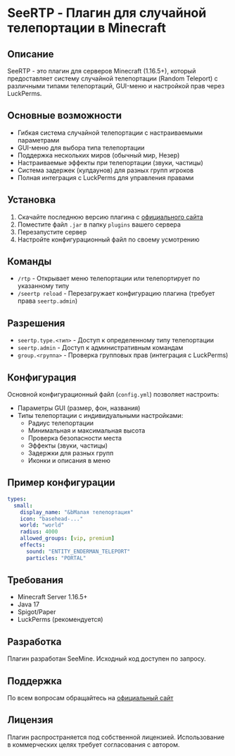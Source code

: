 # SeeRTP - Плагин для случайной телепортации в Minecraft

## Описание
SeeRTP - это плагин для серверов Minecraft (1.16.5+), который предоставляет систему случайной телепортации (Random Teleport) с различными типами телепортаций, GUI-меню и настройкой прав через LuckPerms.

## Основные возможности
- Гибкая система случайной телепортации с настраиваемыми параметрами
- GUI-меню для выбора типа телепортации
- Поддержка нескольких миров (обычный мир, Незер)
- Настраиваемые эффекты при телепортации (звуки, частицы)
- Система задержек (кулдаунов) для разных групп игроков
- Полная интеграция с LuckPerms для управления правами

## Установка
1. Скачайте последнюю версию плагина с [официального сайта](https://seemine.su)
2. Поместите файл `.jar` в папку `plugins` вашего сервера
3. Перезапустите сервер
4. Настройте конфигурационный файл по своему усмотрению

## Команды
- `/rtp` - Открывает меню телепортации или телепортирует по указанному типу
- `/seertp reload` - Перезагружает конфигурацию плагина (требует права `seertp.admin`)

## Разрешения
- `seertp.type.<тип>` - Доступ к определенному типу телепортации
- `seertp.admin` - Доступ к административным командам
- `group.<группа>` - Проверка групповых прав (интеграция с LuckPerms)

## Конфигурация
Основной конфигурационный файл (`config.yml`) позволяет настроить:
- Параметры GUI (размер, фон, названия)
- Типы телепортации с индивидуальными настройками:
  - Радиус телепортации
  - Минимальная и максимальная высота
  - Проверка безопасности места
  - Эффекты (звуки, частицы)
  - Задержки для разных групп
  - Иконки и описания в меню

## Пример конфигурации
```yaml
types:
  small:
    display_name: "&bМалая телепортация"
    icon: "basehead-..."
    world: "world"
    radius: 4000
    allowed_groups: [vip, premium]
    effects:
      sound: "ENTITY_ENDERMAN_TELEPORT"
      particles: "PORTAL"
```

## Требования
- Minecraft Server 1.16.5+
- Java 17
- Spigot/Paper
- LuckPerms (рекомендуется)

## Разработка
Плагин разработан SeeMine. Исходный код доступен по запросу.

## Поддержка
По всем вопросам обращайтесь на [официальный сайт](https://seemine.su)

## Лицензия
Плагин распространяется под собственной лицензией. Использование в коммерческих целях требует согласования с автором.
